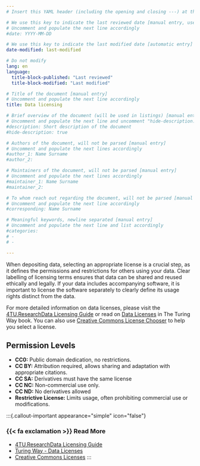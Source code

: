 ```yaml
---
# Insert this YAML header (including the opening and closing ---) at the beginning of the document and fill it out accordingly

# We use this key to indicate the last reviewed date [manual entry, use YYYY-MM-DD]
# Uncomment and populate the next line accordingly
#date: YYYY-MM-DD

# We use this key to indicate the last modified date [automatic entry]
date-modified: last-modified

# Do not modify
lang: en
language: 
  title-block-published: "Last reviewed"
  title-block-modified: "Last modified"

# Title of the document [manual entry]
# Uncomment and populate the next line accordingly
title: Data licensing

# Brief overview of the document (will be used in listings) [manual entry]
# Uncomment and populate the next line and uncomment "hide-description: true".
#description: Short description of the document
#hide-description: true

# Authors of the document, will not be parsed [manual entry]
# Uncomment and populate the next lines accordingly
#author_1: Name Surname
#author_2:

# Maintainers of the document, will not be parsed [manual entry]
# Uncomment and populate the next lines accordingly
#maintainer_1: Name Surname
#maintainer_2:

# To whom reach out regarding the document, will not be parsed [manual entry]
# Uncomment and populate the next line accordingly
#corresponding: Name Surname

# Meaningful keywords, newline separated [manual entry]
# Uncomment and populate the next line and list accordingly
#categories: 
# - 
# - 

---
```


When depositing data, selecting an appropriate license is a crucial step, as it defines the permissions and restrictions for others using your data. Clear labelling of licensing terms ensures that data can be shared and reused ethically and legally. 
If your data includes accompanying software, it is important to license the software separately to clearly define its usage rights distinct from the data.

For more detailed information on data licenses, please visit the [4TU.ResearchData Licensing Guide](https://data.4tu.nl/info/en/use/publish-cite/upload-your-data-in-our-data-repository/licencing) or read on [Data Licenses](https://book.the-turing-way.org/reproducible-research/licensing/licensing-data) in The Turing Way book. You can also use [Creative Commons License Chooser](https://chooser-beta.creativecommons.org/) to help you select a license. 

## Permission Levels
- **CC0:** Public domain dedication, no restrictions.
- **CC BY:** Attribution required, allows sharing and adaptation with appropriate citations.
- **CC SA:** Derivatives must have the same license
- **CC NC:** Non-commercial use only.
- **CC ND:** No derivatives allowed
- **Restrictive License:** Limits usage, often prohibiting commercial use or modifications.

:::{.callout-important appearance="simple" icon="false"}
### {{< fa exclamation >}} Read More
- [4TU.ResearchData Licensing Guide](https://data.4tu.nl/info/en/use/publish-cite/)
- [Turing Way - Data Licenses](https://book.the-turing-way.org/reproducible-research/licensing/licensing-data)
- [Creative Commons Licenses](https://creativecommons.org/share-your-work/cclicenses/)
:::